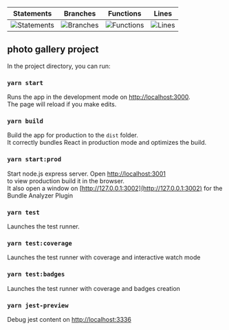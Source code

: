 
| Statements | Branches | Functions | Lines |
| -----------|----------|-----------|-------|
| ![Statements](https://img.shields.io/badge/Coverage-95.74%25-brightgreen.svg "Make me better!") | ![Branches](https://img.shields.io/badge/Coverage-76.16%25-red.svg "Make me better!") | ![Functions](https://img.shields.io/badge/Coverage-88.52%25-yellow.svg "Make me better!") | ![Lines](https://img.shields.io/badge/Coverage-95.88%25-brightgreen.svg "Make me better!") |


## photo gallery project

In the project directory, you can run:

### `yarn start`

Runs the app in the development mode on [http://localhost:3000](http://localhost:3000).<br>
The page will reload if you make edits.<br>

### `yarn build`

Build the app for production to the `dist` folder.<br/>
It correctly bundles React in production mode and optimizes the build.

### `yarn start:prod`

Start node.js express server. Open [http://localhost:3001](http://localhost:3001) <br/>
to view production build it in the browser. <br/>
It also open a window on [http://127.0.0.1:3002](http://127.0.0.1:3002) for the Bundle Analyzer Plugin

### `yarn test`

Launches the test runner.

### `yarn test:coverage`

Launches the test runner with coverage and interactive watch mode

### `yarn test:badges`

Launches the test runner with coverage and badges creation

### `yarn jest-preview`

Debug jest content on [http://localhost:3336](http://localhost:3336)

